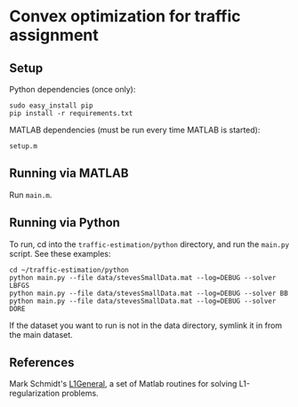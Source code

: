 Convex optimization for traffic assignment
==========================================

Setup
-----
Python dependencies (once only):

    sudo easy_install pip
    pip install -r requirements.txt

MATLAB dependencies (must be run every time MATLAB is started):

    setup.m

Running via MATLAB
-------------------
Run `main.m`.

Running via Python
-------------------
To run, cd into the `traffic-estimation/python` directory, and run the `main.py`
script. See these examples:
```
cd ~/traffic-estimation/python
python main.py --file data/stevesSmallData.mat --log=DEBUG --solver LBFGS
python main.py --file data/stevesSmallData.mat --log=DEBUG --solver BB
python main.py --file data/stevesSmallData.mat --log=DEBUG --solver DORE
```
If the dataset you want to run is not in the data directory, symlink it in
from the main dataset.

References
--------
Mark Schmidt's [L1General](http://www.di.ens.fr/~mschmidt/Software/L1General.html), a set of Matlab routines for solving L1-regularization problems. 

